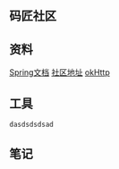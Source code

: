  ## 码匠社区
 
 ## 资料
 [Spring文档](https://spring.io/guides)
 [社区地址](https://elasticsearch.cn/)
 [okHttp](https://square.github.io/okhttp/)
    
 ## 工具
 
    dasdsdsdsad
    
 ## 笔记
 